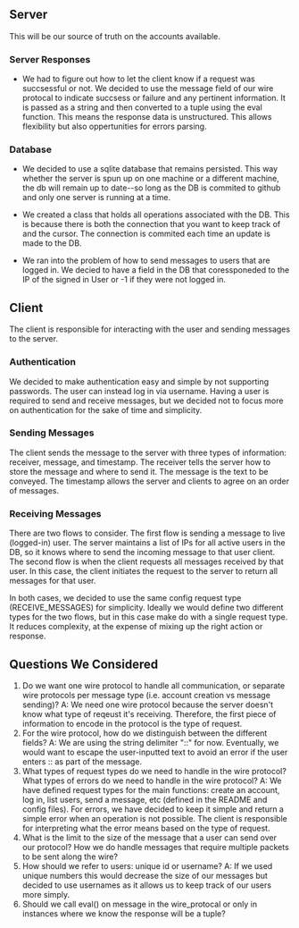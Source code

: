 ## Server

This will be our source of truth on the accounts available.

### Server Responses

- We had to figure out how to let the client know if a request was succsessful or not. We decided to use the message field of our wire protocal to indicate succsess or failure and any pertinent information. It is passed as a string and then converted to a tuple using the eval function. This means the response data is unstructured. This allows flexibility but also oppertunities for errors parsing.

### Database

- We decided to use a sqlite database that remains persisted. This way whether the server is spun up on one machine or a different machine, the db will remain up to date--so long as the DB is commited to github and only one server is running at a time.
- We created a class that holds all operations associated with the DB. This is because there is both the connection that you want to keep track of and the cursor. The connection is commited each time an update is made to the DB.

- We ran into the problem of how to send messages to users that are logged in. We decied to have a field in the DB that coressponeded to the IP of the signed in User or -1 if they were not logged in.

## Client

The client is responsible for interacting with the user and sending messages to the server. 

### Authentication

We decided to make authentication easy and simple by not supporting passwords. The user can instead log in via username. Having a user is required to send and receive messages, but we decided not to focus more on authentication for the sake of time and simplicity.

### Sending Messages

The client sends the message to the server with three types of information: receiver, message, and timestamp. The receiver tells the server how to store the message and where to send it. The message is the text to be conveyed. The timestamp allows the server and clients to agree on an order of messages.

### Receiving Messages

There are two flows to consider. The first flow is sending a message to live (logged-in) user. The server maintains a list of IPs for all active users in the DB, so it knows where to send the incoming message to that user client. The second flow is when the client requests all messages received by that user. In this case, the client initiates the request to the server to return all messages for that user. 

In both cases, we decided to use the same config request type (RECEIVE_MESSAGES) for simplicity. Ideally we would define two different types for the two flows, but in this case make do with a single request type. It reduces complexity, at the expense of mixing up the right action or response.

## Questions We Considered

1. Do we want one wire protocol to handle all communication, or separate wire protocols per message type (i.e. account creation vs message sending)?
   A: We need one wire protocol because the server doesn't know what type of reqeust it's receiving. Therefore, the first piece of information to encode in the protocol is the type of request.
2. For the wire protocol, how do we distinguish between the different fields?
   A: We are using the string delimiter "::" for now. Eventually, we would want to escape the user-inputted text to avoid an error if the user enters :: as part of the message.
3. What types of request types do we need to handle in the wire protocol? What types of errors do we need to handle in the wire protocol?
   A: We have defined request types for the main functions: create an account, log in, list users, send a message, etc (defined in the README and config files). For errors, we have decided to keep it simple and return a simple error when an operation is not possible. The client is responsible for interpreting what the error means based on the type of request.
4. What is the limit to the size of the message that a user can send over our protocol? How we do handle messages that require multiple packets to be sent along the wire?
5. How should we refer to users: unique id or username?
   A: If we used unique numbers this would decrease the size of our messages but decided to use usernames as it allows us to keep track of our users more simply.
6. Should we call eval() on message in the wire_protocal or only in instances where we know the response will be a tuple?
